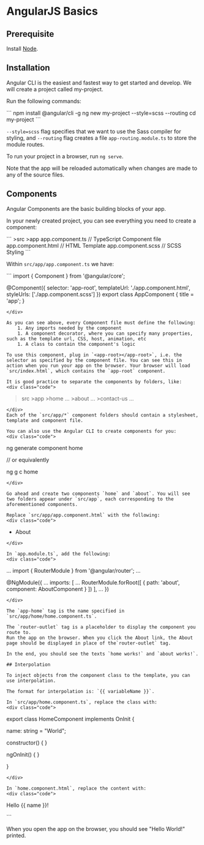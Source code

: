 # AngularJS Basics

## Prerequisite
Install [Node][node].

## Installation
Angular CLI is the easiest and fastest way to get started and develop.
We will create a project called my-project.

Run the following commands:
<div class="code">
```
	npm install @angular/cli -g
	ng new my-project --style=scss --routing
	cd my-project
```
</div>

`--style=scss` flag specifies that we want to use the Sass compiler for styling, and `--routing` flag creates a file `app-routing.module.ts` to store the module routes.

To run your project in a browser, run `ng serve`.

Note that the app will be reloaded automatically when changes are made to any of the source files.

## Components
Angular Components are the basic building blocks of your app.

In your newly created project, you can see everything you need to create a component:
<div class="code">
```
>src
	>app
		app.component.ts 		// TypeScript Component file
		app.component.html 		// HTML Template
		app.component.scss 		// SCSS Styling
```
</div>

Within `src/app/app.component.ts` we have:
<div class="code">
```
import { Component } from '@angular/core';

@Component({
  selector: 'app-root',
  templateUrl: './app.component.html',
  styleUrls: ['./app.component.scss']
})
export class AppComponent {
  title = 'app';
}
```
</div>

As you can see above, every Component file must define the following:
	1. Any imports needed by the component
	1. A component decorator, where you can specify many properties, such as the template url, CSS, host, animation, etc
	1. A class to contain the component's logic

To use this component, plug in `<app-root></app-root>`, i.e. the selector as specified by the component file. You can see this in action when you run your app on the browser. Your browser will load `src/index.html`, which contains the `app-root` component.

It is good practice to separate the components by folders, like:
<div class="code">
```
>src
	>app
		>home
			...
		>about
			...
		>contact-us
			...
```
</div>
Each of the `src/app/*` component folders should contain a stylesheet, template and component file.

You can also use the Angular CLI to create components for you:
<div class="code">
```
ng generate component home

// or equivalently

ng g c home
```
</div>

Go ahead and create two components `home` and `about`. You will see two folders appear under `src/app`, each corresponding to the aforementioned components.

Replace `src/app/app.component.html` with the following:
<div class="code">
```
<ul>
  <li><a routerLink="about">About</a></li>
</ul>

<app-home></app-home>

<router-outlet></router-outlet>
```
</div>

In `app.module.ts`, add the following:
<div class="code">
```
...
import { RouterModule } from '@angular/router';
...

@NgModule({
  ...
  imports: [
  	...
    RouterModule.forRoot([
    {
      path: 'about',
      component: AboutComponent
    }
    ])
  ],
  ...
})
```
</div>

The `app-home` tag is the name specified in `src/app/home/home.component.ts`.

The `router-outlet` tag is a placeholder to display the component you route to.
Run the app on the browser. When you click the About link, the About page should be displayed in place of the`router-outlet` tag.

In the end, you should see the texts `home works!` and `about works!`.

## Interpolation

To inject objects from the component class to the template, you can use interpolation. 

The format for interpolation is: `{{ variableName }}`.

In `src/app/home.component.ts`, replace the class with:
<div class="code">
```
export class HomeComponent implements OnInit {

  name: string = "World";

  constructor() { }

  ngOnInit() {
  }

}
```
</div>

In `home.component.html`, replace the content with:
<div class="code">
```
<p>
  Hello {{ name }}!
</p>
```
</div>

When you open the app on the browser, you should see "Hello World!" printed.

[node]: https://nodejs.org/en/download/ "Download Node"